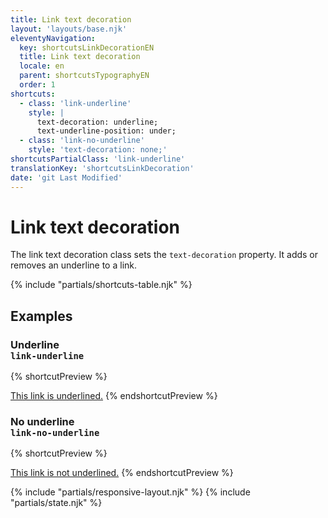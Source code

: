 ```yaml
---
title: Link text decoration
layout: 'layouts/base.njk'
eleventyNavigation:
  key: shortcutsLinkDecorationEN
  title: Link text decoration
  locale: en
  parent: shortcutsTypographyEN
  order: 1
shortcuts:
  - class: 'link-underline'
    style: |
      text-decoration: underline;
      text-underline-position: under;
  - class: 'link-no-underline'
    style: 'text-decoration: none;'
shortcutsPartialClass: 'link-underline'
translationKey: 'shortcutsLinkDecoration'
date: 'git Last Modified'
---
```


# Link text decoration

The link text decoration class sets the `text-decoration` property. It adds or removes an underline to a link.

{% include "partials/shortcuts-table.njk" %}

## Examples

### Underline<br/>`link-underline`

{% shortcutPreview %}

<a href="#" class="link-underline">This link is underlined.</a>
{% endshortcutPreview %}

### No underline<br/>`link-no-underline`

{% shortcutPreview %}

<a href="#" class="link-no-underline">This link is not underlined.</a>
{% endshortcutPreview %}

{% include "partials/responsive-layout.njk" %}
{% include "partials/state.njk" %}
